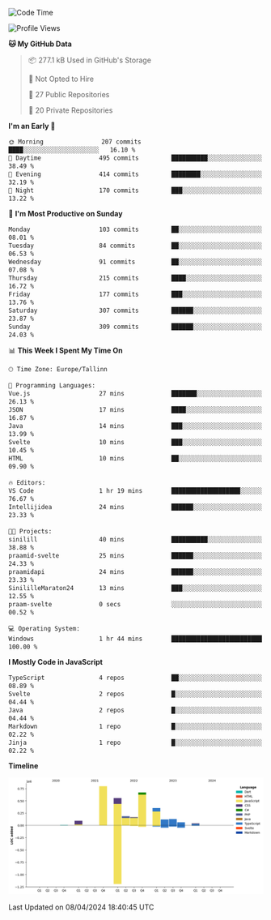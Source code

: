 <!--START_SECTION:waka-->
![Code Time](http://img.shields.io/badge/Code%20Time-768%20hrs%2014%20mins-blue)

![Profile Views](http://img.shields.io/badge/Profile%20Views-0-blue)

**🐱 My GitHub Data** 

> 📦 277.1 kB Used in GitHub's Storage 
 > 
> 🚫 Not Opted to Hire
 > 
> 📜 27 Public Repositories 
 > 
> 🔑 20 Private Repositories 
 > 
**I'm an Early 🐤** 

```text
🌞 Morning                207 commits         ████░░░░░░░░░░░░░░░░░░░░░   16.10 % 
🌆 Daytime                495 commits         ██████████░░░░░░░░░░░░░░░   38.49 % 
🌃 Evening                414 commits         ████████░░░░░░░░░░░░░░░░░   32.19 % 
🌙 Night                  170 commits         ███░░░░░░░░░░░░░░░░░░░░░░   13.22 % 
```
📅 **I'm Most Productive on Sunday** 

```text
Monday                   103 commits         ██░░░░░░░░░░░░░░░░░░░░░░░   08.01 % 
Tuesday                  84 commits          ██░░░░░░░░░░░░░░░░░░░░░░░   06.53 % 
Wednesday                91 commits          ██░░░░░░░░░░░░░░░░░░░░░░░   07.08 % 
Thursday                 215 commits         ████░░░░░░░░░░░░░░░░░░░░░   16.72 % 
Friday                   177 commits         ███░░░░░░░░░░░░░░░░░░░░░░   13.76 % 
Saturday                 307 commits         ██████░░░░░░░░░░░░░░░░░░░   23.87 % 
Sunday                   309 commits         ██████░░░░░░░░░░░░░░░░░░░   24.03 % 
```


📊 **This Week I Spent My Time On** 

```text
🕑︎ Time Zone: Europe/Tallinn

💬 Programming Languages: 
Vue.js                   27 mins             ███████░░░░░░░░░░░░░░░░░░   26.13 % 
JSON                     17 mins             ████░░░░░░░░░░░░░░░░░░░░░   16.87 % 
Java                     14 mins             ███░░░░░░░░░░░░░░░░░░░░░░   13.99 % 
Svelte                   10 mins             ███░░░░░░░░░░░░░░░░░░░░░░   10.45 % 
HTML                     10 mins             ██░░░░░░░░░░░░░░░░░░░░░░░   09.90 % 

🔥 Editors: 
VS Code                  1 hr 19 mins        ███████████████████░░░░░░   76.67 % 
Intellijidea             24 mins             ██████░░░░░░░░░░░░░░░░░░░   23.33 % 

🐱‍💻 Projects: 
sinilill                 40 mins             ██████████░░░░░░░░░░░░░░░   38.88 % 
praamid-svelte           25 mins             ██████░░░░░░░░░░░░░░░░░░░   24.33 % 
praamidapi               24 mins             ██████░░░░░░░░░░░░░░░░░░░   23.33 % 
SinililleMaraton24       13 mins             ███░░░░░░░░░░░░░░░░░░░░░░   12.55 % 
praam-svelte             0 secs              ░░░░░░░░░░░░░░░░░░░░░░░░░   00.52 % 

💻 Operating System: 
Windows                  1 hr 44 mins        █████████████████████████   100.00 % 
```

**I Mostly Code in JavaScript** 

```text
TypeScript               4 repos             ██░░░░░░░░░░░░░░░░░░░░░░░   08.89 % 
Svelte                   2 repos             █░░░░░░░░░░░░░░░░░░░░░░░░   04.44 % 
Java                     2 repos             █░░░░░░░░░░░░░░░░░░░░░░░░   04.44 % 
Markdown                 1 repo              █░░░░░░░░░░░░░░░░░░░░░░░░   02.22 % 
Jinja                    1 repo              █░░░░░░░░░░░░░░░░░░░░░░░░   02.22 % 
```



**Timeline**

![Lines of Code chart](https://raw.githubusercontent.com/Piilu/Piilu/main/assets/bar_graph.png)


 Last Updated on 08/04/2024 18:40:45 UTC
<!--END_SECTION:waka-->